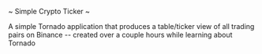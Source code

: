 ~ Simple Crypto Ticker ~

A simple Tornado application that produces a table/ticker view of all trading pairs on Binance -- created over a couple hours while learning about Tornado
